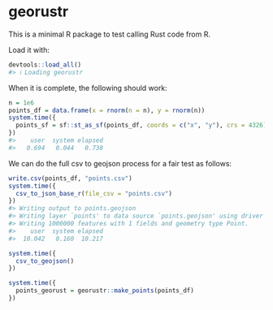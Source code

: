 
<!-- README.md is generated from README.Rmd. Please edit that file -->

# georustr

<!-- badges: start -->
<!-- badges: end -->

This is a minimal R package to test calling Rust code from R.

Load it with:

``` r
devtools::load_all()
#> ℹ Loading georustr
```

When it is complete, the following should work:

``` r
n = 1e6
points_df = data.frame(x = rnorm(n = n), y = rnorm(n))
system.time({
  points_sf = sf::st_as_sf(points_df, coords = c("x", "y"), crs = 4326)
})
#>    user  system elapsed 
#>   0.694   0.044   0.738
```

We can do the full csv to geojson process for a fair test as follows:

``` r
write.csv(points_df, "points.csv")
system.time({
  csv_to_json_base_r(file_csv = "points.csv")
})
#> Writing output to points.geojson
#> Writing layer `points' to data source `points.geojson' using driver `GeoJSON'
#> Writing 1000000 features with 1 fields and geometry type Point.
#>    user  system elapsed 
#>  10.042   0.160  10.217
```

``` r
system.time({
  csv_to_geojson()
})
```

``` r
system.time({
  points_georust = georustr::make_points(points_df)
})
```
